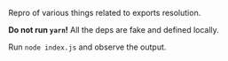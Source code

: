 Repro of various things related to exports resolution.

**Do not run `yarn`!** All the deps are fake and defined locally.

Run `node index.js` and observe the output.
